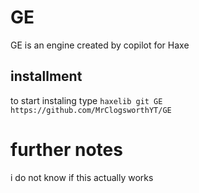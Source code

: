# GE
GE is an engine created by copilot for Haxe

## installment

to start instaling type `haxelib git GE https://github.com/MrClogsworthYT/GE`

# further notes

i do not know if this actually works
